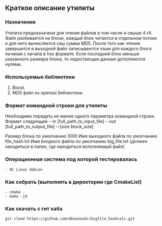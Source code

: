 ##       Краткое описание утилиты 
###   Назначение 
 Утилита предназначена для чтения файлов в том числе и свыше 4 гб. Файл разбивается на блоки, каждый блок читается в отдельном потоке и для него вычисляется хэш сумма MD5. После того как чтение завершится в выходной файл записываются хэши для каждого блога начиная с начала в hex формате. Если последний блок меньше указанного размера блока, то недостающаи данные дополняются нулями.
### Используемые библиотеки 
1. Boost.
2. MD5 файл из openssl библиотеки.
### Формат командной строки для утилиты 
 Необходимо передать не менее одного параметра командной строки. Формат следующий 
 --in [full_path_to_input_file] --out [full_path_to_output_file] --[size block_size]
 
 Размер блока по умолчанию 1000
 Имя выходного файла по умолчанию file_hash.txt
 Имя входного файла по умолчанию big_file.txt (должен находиться в папке, где находиться исполняемый файл)
 
### Операционная система под которой тестировалась
    - ОС Linus debian
### Как собрать (выполнять в директории где CmakeList) 
    - cmake .
    - make -j4
### Как скачать с гит хаба 
    git clone https://github.com/AksenovAr/bigfile_hashcalc.git
